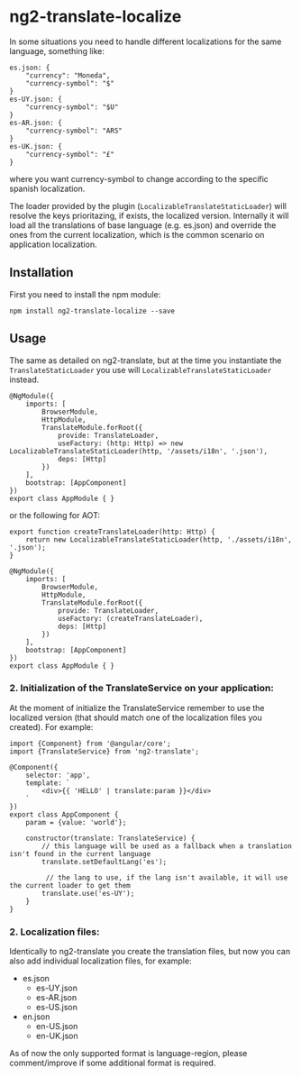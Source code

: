 # ng2-translate-localize

In some situations you need to handle different localizations for the same language, something like:

```
es.json: {
    "currency": "Moneda",
    "currency-symbol": "$"
}
es-UY.json: {
    "currency-symbol": "$U"
}
es-AR.json: {
    "currency-symbol": "ARS"
}
es-UK.json: {
    "currency-symbol": "£"
}
```

where you want currency-symbol to change according to the specific spanish localization.

The loader provided by the plugin (`LocalizableTranslateStaticLoader`) will resolve the keys prioritazing, if exists,
the localized version. Internally it will load all the translations of base language (e.g. es.json) and override the
ones from the current localization, which is the common scenario on application localization.

## Installation

First you need to install the npm module:

```
npm install ng2-translate-localize --save
```

## Usage

The same as detailed on ng2-translate, but at the time you instantiate the `TranslateStaticLoader` you use
will `LocalizableTranslateStaticLoader` instead.

```
@NgModule({
    imports: [
        BrowserModule,
        HttpModule,
        TranslateModule.forRoot({
            provide: TranslateLoader,
            useFactory: (http: Http) => new LocalizableTranslateStaticLoader(http, '/assets/i18n', '.json'),
            deps: [Http]
        })
    ],
    bootstrap: [AppComponent]
})
export class AppModule { }
```

or the following for AOT:

```
export function createTranslateLoader(http: Http) {
    return new LocalizableTranslateStaticLoader(http, './assets/i18n', '.json');
}

@NgModule({
    imports: [
        BrowserModule,
        HttpModule,
        TranslateModule.forRoot({
            provide: TranslateLoader,
            useFactory: (createTranslateLoader),
            deps: [Http]
        })
    ],
    bootstrap: [AppComponent]
})
export class AppModule { }
```

### 2. Initialization of the TranslateService on your application:
At the moment of initialize the TranslateService remember to use the localized version (that should match
one of the localization files you created). For example:

```
import {Component} from '@angular/core';
import {TranslateService} from 'ng2-translate';

@Component({
    selector: 'app',
    template: `
        <div>{{ 'HELLO' | translate:param }}</div>
    `
})
export class AppComponent {
    param = {value: 'world'};

    constructor(translate: TranslateService) {
        // this language will be used as a fallback when a translation isn't found in the current language
        translate.setDefaultLang('es');

         // the lang to use, if the lang isn't available, it will use the current loader to get them
        translate.use('es-UY');
    }
}
```

### 2. Localization files:
Identically to ng2-translate you create the translation files, but now you can also add individual localization
files, for example:

* es.json
    * es-UY.json
    * es-AR.json
    * es-US.json
* en.json
    * en-US.json
    * en-UK.json

As of now the only supported format is language-region, please comment/improve if some additional format is required.